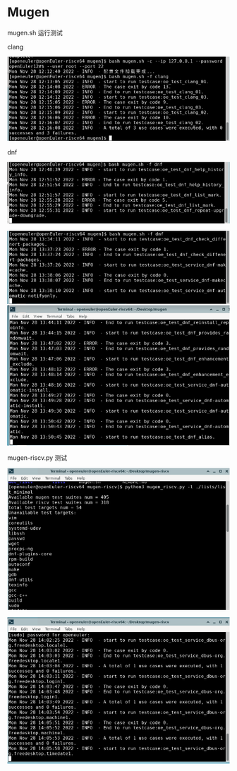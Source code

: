 # Mugen



mugen.sh 运行测试

clang

![](https://raw.githubusercontent.com/vegetable-yx/PLCT_test0/main/mugen/img/1.png)



dnf

![](https://raw.githubusercontent.com/vegetable-yx/PLCT_test0/main/mugen/img/2.png)

![](https://raw.githubusercontent.com/vegetable-yx/PLCT_test0/main/mugen/img/3.png)![](https://raw.githubusercontent.com/vegetable-yx/PLCT_test0/main/mugen/img/4.png)



mugen-riscv.py 测试

![](https://raw.githubusercontent.com/vegetable-yx/PLCT_test0/main/mugen/img/5.png)

![](https://raw.githubusercontent.com/vegetable-yx/PLCT_test0/main/mugen/img/6.png)